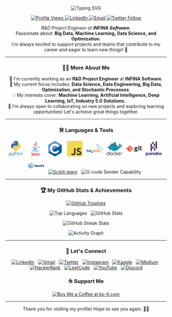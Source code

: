 <div align="center">
  <img src="https://readme-typing-svg.herokuapp.com?font=Poppins&size=30&color=87CEFA&center=true&vCenter=true&width=800&lines=Hi,+I'm+Harun+BENLİ.+Welcome+to+my+profile!+%F0%9F%91%8B" alt="Typing SVG" />
</div>

<p align="center">
  <a href="https://github.com/ppparsss">
    <img src="https://komarev.com/ghpvc/?username=ppparsss&label=Profile+Views&color=0e75b6&style=flat-square" alt="Profile Views"/>
  </a>
  <a href="https://linkedin.com/in/harun-benli-hb" target="_blank">
    <img src="https://img.shields.io/badge/LinkedIn-Harun%20Benli-0A66C2?style=flat-square&logo=linkedin" alt="LinkedIn"/>
  </a>
  <a href="mailto:harun.benli.edu@gmail.com">
    <img src="https://img.shields.io/badge/-Email-D14836?style=flat-square&logo=gmail&logoColor=white" alt="Email"/>
  </a>
  <a href="https://twitter.com/harun_benli_hb" target="_blank">
    <img src="https://img.shields.io/twitter/follow/harun_benli_hb?style=flat-square&logo=twitter&label=Follow" alt="Twitter Follow"/>
  </a>
</p>

<p align="center">
  <i>R&D Project Engineer at <b>INFINA Software</b>.</i><br>
  Passionate about: <strong>Big Data, Machine Learning, Data Science, and Optimization</strong>.<br>
  I'm always excited to support projects and teams that contribute to my career and eager to learn new things! 🚀
</p>

<hr>

<h3 align="center">👨‍💻 More About Me</h3>

<p align="center">
  🔭 I'm currently working as an <strong>R&D Project Engineer</strong> at <strong>INFINA Software</strong>.<br>
  🌱 My current focus includes: <strong>Data Science, Data Engineering, Big Data, Optimization, and Stochastic Processes</strong>.<br>
  💡 My interests cover: <strong>Machine Learning, Artificial Intelligence, Deep Learning, IoT, Industry 5.0 Solutions.</strong>.<br> 🤔 I’m always open to collaborating on new projects and exploring learning opportunities! Let's achieve great things together.
</p>

<hr>

<h3 align="center">🛠️ Languages & Tools</h3>

<p align="center">
  <a href="https://www.python.org" target="_blank" rel="noreferrer"><img src="https://raw.githubusercontent.com/devicons/devicon/master/icons/python/python-original-wordmark.svg" alt="Python" width="50" height="50"/></a>
   
  <a href="https://www.java.com" target="_blank" rel="noreferrer"><img src="https://raw.githubusercontent.com/devicons/devicon/master/icons/java/java-original-wordmark.svg" alt="Java" width="50" height="50"/></a>
   
  <a href="https://www.cprogramming.com/" target="_blank" rel="noreferrer"><img src="https://raw.githubusercontent.com/devicons/devicon/master/icons/c/c-original.svg" alt="C" width="50" height="50"/></a>
   
  <a href="https://developer.mozilla.org/en-US/docs/Web/JavaScript" target="_blank" rel="noreferrer"><img src="https://raw.githubusercontent.com/devicons/devicon/master/icons/javascript/javascript-original.svg" alt="JavaScript" width="50" height="50"/></a>
   
  <a href="https://www.mysql.com/" target="_blank" rel="noreferrer"><img src="https://raw.githubusercontent.com/devicons/devicon/master/icons/mysql/mysql-original-wordmark.svg" alt="MySQL" width="50" height="50"/></a>
   
  <a href="https://www.docker.com/" target="_blank" rel="noreferrer"><img src="https://raw.githubusercontent.com/devicons/devicon/master/icons/docker/docker-original-wordmark.svg" alt="Docker" width="50" height="50"/></a>
   
  <a href="https://git-scm.com/" target="_blank" rel="noreferrer"><img src="https://raw.githubusercontent.com/devicons/devicon/master/icons/git/git-original-wordmark.svg" alt="Git" width="50" height="50"/></a>
   
  <a href="https://pandas.pydata.org/" target="_blank" rel="noreferrer"><img src="https://raw.githubusercontent.com/devicons/devicon/master/icons/pandas/pandas-original-wordmark.svg" alt="Pandas" width="50" height="50"/></a>
   
  <a href="https://numpy.org/" target="_blank" rel="noreferrer"><img src="https://raw.githubusercontent.com/devicons/devicon/master/icons/numpy/numpy-original-wordmark.svg" alt="NumPy" width="50" height="50"/></a>
   
  <a href="https://scikit-learn.org/" target="_blank" rel="noreferrer"><img src="https://upload.wikimedia.org/wikipedia/commons/0/05/Scikit_learn_logo_small.svg" alt="Scikit-learn" width="50" height="50"/></a>
    <img src="https://img.shields.io/badge/G--Code%20Sender-grey?style=flat&logo=none" alt="G-code Sender Capability" />
   
  </p>

<hr>

<h3 align="center">🏆 My GitHub Stats & Achievements</h3>

<p align="center">
  <a href="https://github.com/ryo-ma/github-profile-trophy">
    <img src="https://github-profile-trophy.vercel.app/?username=ppparsss&theme=tokyonight&no-frame=true&row=1&column=7" alt="GitHub Trophies"/>
  </a>
</p>

<p align="center">
  <img src="https://github-readme-stats.vercel.app/api/top-langs/?username=ppparsss&layout=compact&theme=tokyonight&hide_border=true&langs_count=8&locale=en" alt="Top Languages" />
   
  <img src="https://github-readme-stats.vercel.app/api?username=ppparsss&show_icons=true&theme=tokyonight&hide_border=true&count_private=true&locale=en" alt="GitHub Stats" />
</p>

<p align="center">
  <img src="https://github-readme-streak-stats.herokuapp.com/?user=ppparsss&theme=tokyonight&hide_border=true" alt="GitHub Streak Stats"/>
</p>

<p align="center">
  <img src="https://github-readme-activity-graph.cyclic.app/graph?username=ppparsss&theme=tokyonight&hide_border=true&bg_color=1A1B27" alt="Activity Graph"/>
</p>

<hr>

<h3 align="center">🔗 Let's Connect</h3>

<p align="center">
  <a href="https://linkedin.com/in/harun-benli-hb" target="_blank"><img src="https://img.shields.io/badge/LinkedIn-0A66C2?style=for-the-badge&logo=linkedin&logoColor=white" alt="LinkedIn"/></a>  
  <a href="mailto:harun.benli.edu@gmail.com"><img src="https://img.shields.io/badge/Gmail-D14836?style=for-the-badge&logo=gmail&logoColor=white" alt="Gmail"/></a>  
  <a href="https://twitter.com/harun_benli_hb" target="_blank"><img src="https://img.shields.io/badge/Twitter-1DA1F2?style=for-the-badge&logo=twitter&logoColor=white" alt="Twitter"/></a>  
  <a href="https://instagram.com/hbharun" target="_blank"><img src="https://img.shields.io/badge/Instagram-E4405F?style=for-the-badge&logo=instagram&logoColor=white" alt="Instagram"/></a>  
  <a href="https://kaggle.com/hbharun" target="_blank"><img src="https://img.shields.io/badge/Kaggle-20BEFF?style=for-the-badge&logo=kaggle&logoColor=white" alt="Kaggle"/></a>  
  <a href="https://medium.com/harunbenlihb" target="_blank"><img src="https://img.shields.io/badge/Medium-12100E?style=for-the-badge&logo=medium&logoColor=white" alt="Medium"/></a>  
  <a href="https://www.hackerrank.com/harun_benli_edu" target="_blank"><img src="https://img.shields.io/badge/HackerRank-2EC866?style=for-the-badge&logo=hackerrank&logoColor=white" alt="HackerRank"/></a>  
  <a href="https://www.leetcode.com/ppparsss" target="_blank"><img src="https://img.shields.io/badge/LeetCode-FFA116?style=for-the-badge&logo=leetcode&logoColor=black" alt="LeetCode"/></a>  
  <a href="https://www.youtube.com/c/harunbenli4658" target="_blank"><img src="https://img.shields.io/badge/YouTube-FF0000?style=for-the-badge&logo=youtube&logoColor=white" alt="YouTube"/></a>  
  <a href="https://discord.gg/ppparsss" target="_blank"><img src="https://img.shields.io/badge/Discord-5865F2?style=for-the-badge&logo=discord&logoColor=white" alt="Discord"/></a>
</p>

<h3 align="center">☕ Support Me</h3>
<p align="center">
  <a href="https://ko-fi.com/harunbenli" target="_blank">
    <img src="https://cdn.ko-fi.com/cdn/kofi3.png?v=3" height="45" alt="Buy Me a Coffee at ko-fi.com" />
  </a>
</p>

<hr>
<p align="center">
  Thank you for visiting my profile! Hope to see you again. 👋🌟
</p>
